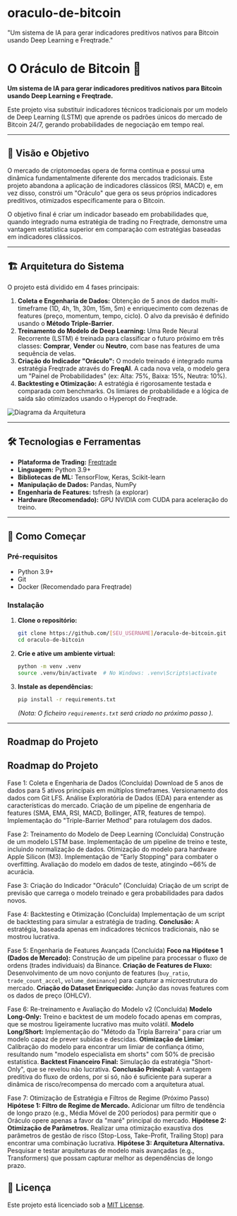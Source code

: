 # oraculo-de-bitcoin
"Um sistema de IA para gerar indicadores preditivos nativos para Bitcoin usando Deep Learning e Freqtrade."
# O Oráculo de Bitcoin 🔮

**Um sistema de IA para gerar indicadores preditivos nativos para Bitcoin usando Deep Learning e Freqtrade.**

Este projeto visa substituir indicadores técnicos tradicionais por um modelo de Deep Learning (LSTM) que aprende os padrões únicos do mercado de Bitcoin 24/7, gerando probabilidades de negociação em tempo real.

---

## 🎯 Visão e Objetivo

O mercado de criptomoedas opera de forma contínua e possui uma dinâmica fundamentalmente diferente dos mercados tradicionais. Este projeto abandona a aplicação de indicadores clássicos (RSI, MACD) e, em vez disso, constrói um "Oráculo" que gera os seus próprios indicadores preditivos, otimizados especificamente para o Bitcoin.

O objetivo final é criar um indicador baseado em probabilidades que, quando integrado numa estratégia de trading no Freqtrade, demonstre uma vantagem estatística superior em comparação com estratégias baseadas em indicadores clássicos.

---

## 🏗️ Arquitetura do Sistema

O projeto está dividido em 4 fases principais:

1.  **Coleta e Engenharia de Dados:** Obtenção de 5 anos de dados multi-timeframe (1D, 4h, 1h, 30m, 15m, 5m) e enriquecimento com dezenas de features (preço, momentum, tempo, ciclo). O alvo da previsão é definido usando o **Método Triple-Barrier**.
2.  **Treinamento do Modelo de Deep Learning:** Uma Rede Neural Recorrente (LSTM) é treinada para classificar o futuro próximo em três classes: **Comprar**, **Vender** ou **Neutro**, com base nas features de uma sequência de velas.
3.  **Criação do Indicador "Oráculo":** O modelo treinado é integrado numa estratégia Freqtrade através do **FreqAI**. A cada nova vela, o modelo gera um "Painel de Probabilidades" (ex: Alta: 75%, Baixa: 15%, Neutra: 10%).
4.  **Backtesting e Otimização:** A estratégia é rigorosamente testada e comparada com benchmarks. Os limiares de probabilidade e a lógica de saída são otimizados usando o Hyperopt do Freqtrade.

![Diagrama da Arquitetura](docs/architecture_diagram.png)  <!-- Criaremos este diagrama depois -->

---

## 🛠️ Tecnologias e Ferramentas

*   **Plataforma de Trading:** [Freqtrade](https://www.freqtrade.io/en/stable/   )
*   **Linguagem:** Python 3.9+
*   **Bibliotecas de ML:** TensorFlow, Keras, Scikit-learn
*   **Manipulação de Dados:** Pandas, NumPy
*   **Engenharia de Features:** tsfresh (a explorar)
*   **Hardware (Recomendado):** GPU NVIDIA com CUDA para aceleração do treino.

---

## 🚀 Como Começar

### Pré-requisitos

*   Python 3.9+
*   Git
*   Docker (Recomendado para Freqtrade)

### Instalação

1.  **Clone o repositório:**
    ```bash
    git clone https://github.com/[SEU_USERNAME]/oraculo-de-bitcoin.git
    cd oraculo-de-bitcoin
    ```

2.  **Crie e ative um ambiente virtual:**
    ```bash
    python -m venv .venv
    source .venv/bin/activate  # No Windows: .venv\Scripts\activate
    ```

3.  **Instale as dependências:**
    ```bash
    pip install -r requirements.txt
    ```
    *(Nota: O ficheiro `requirements.txt` será criado no próximo passo   ).*

---
## Roadmap do Projeto
## Roadmap do Projeto

Fase 1: Coleta e Engenharia de Dados (Concluída)
Download de 5 anos de dados para 5 ativos principais em múltiplos timeframes.
Versionamento dos dados com Git LFS.
Análise Exploratória de Dados (EDA) para entender as características do mercado.
Criação de um pipeline de engenharia de features (SMA, EMA, RSI, MACD, Bollinger, ATR, features de tempo).
Implementação do "Triple-Barrier Method" para rotulagem dos dados.

Fase 2: Treinamento do Modelo de Deep Learning (Concluída)
Construção de um modelo LSTM base.
Implementação de um pipeline de treino e teste, incluindo normalização de dados.
Otimização do modelo para hardware Apple Silicon (M3).
Implementação de "Early Stopping" para combater o overfitting.
Avaliação do modelo em dados de teste, atingindo ~66% de acurácia.

Fase 3: Criação do Indicador "Oráculo" (Concluída)
Criação de um script de previsão que carrega o modelo treinado e gera probabilidades para dados novos.

Fase 4: Backtesting e Otimização (Concluída)
Implementação de um script de backtesting para simular a estratégia de trading.
**Conclusão:** A estratégia, baseada apenas em indicadores técnicos tradicionais, não se mostrou lucrativa.

Fase 5: Engenharia de Features Avançada (Concluída)
**Foco na Hipótese 1 (Dados de Mercado):** Construção de um pipeline para processar o fluxo de ordens (trades individuais) da Binance.
**Criação de Features de Fluxo:** Desenvolvimento de um novo conjunto de features (`buy_ratio`, `trade_count_accel`, `volume_dominance`) para capturar a microestrutura do mercado.
**Criação do Dataset Enriquecido:** Junção das novas features com os dados de preço (OHLCV).

Fase 6: Re-treinamento e Avaliação do Modelo v2 (Concluída)
**Modelo Long-Only:** Treino e backtest de um modelo focado apenas em compras, que se mostrou ligeiramente lucrativo mas muito volátil.
**Modelo Long/Short:** Implementação do "Método da Tripla Barreira" para criar um modelo capaz de prever subidas e descidas.
**Otimização de Limiar:** Calibração do modelo para encontrar um limiar de confiança ótimo, resultando num "modelo especialista em shorts" com 50% de precisão estatística.
**Backtest Financeiro Final:** Simulação da estratégia "Short-Only", que se revelou não lucrativa.
**Conclusão Principal:** A vantagem preditiva do fluxo de ordens, por si só, não é suficiente para superar a dinâmica de risco/recompensa do mercado com a arquitetura atual.

Fase 7: Otimização de Estratégia e Filtros de Regime (Próximo Passo)
**Hipótese 1: Filtro de Regime de Mercado.** Adicionar um filtro de tendência de longo prazo (e.g., Média Móvel de 200 períodos) para permitir que o Oráculo opere apenas a favor da "maré" principal do mercado.
**Hipótese 2: Otimização de Parâmetros.** Realizar uma otimização exaustiva dos parâmetros de gestão de risco (Stop-Loss, Take-Profit, Trailing Stop) para encontrar uma combinação lucrativa.
**Hipótese 3: Arquitetura Alternativa.** Pesquisar e testar arquiteturas de modelo mais avançadas (e.g., Transformers) que possam capturar melhor as dependências de longo prazo.


## 📄 Licença

Este projeto está licenciado sob a [MIT License](LICENSE).
